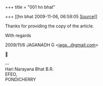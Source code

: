 +++
title = "001 hn bhat"

+++
[[hn bhat	2009-11-06, 06:59:05 [Source](https://groups.google.com/g/bvparishat/c/nPa03M_CBPo)]]



Thanks for providing the copy of the article.

  

With regards  
  

2009/11/6 JAGANADH G \<[jaga...@gmail.com]()\>



  
  
  
--  
Hari Narayana Bhat B.R.  
EFEO,  
PONDICHERRY  

